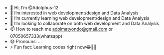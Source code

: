 - 👋 Hi, I’m @Adolphus-12
- 👀 I’m interested in web development/design and Data Analysis
- 🌱 I’m currently learning web development/design and Data Analysis
- 💞️ I’m looking to collaborate on both web development and Data Analysis
- 📫 How to reach me adolmatyondo@gmail.com or 07050657333(whatsapp)
- 😄 Pronouns: ...
- ⚡ Fun fact: Learning codes right now😂🤣🤣

<!---
Adolphus-12/Adolphus-12 is a ✨ special ✨ repository because its `README.md` (this file) appears on your GitHub profile.
You can click the Preview link to take a look at your changes.
--->
